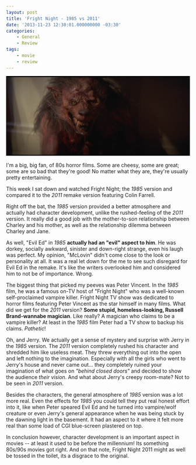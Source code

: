 ```yaml
---
layout: post
title: 'Fright Night - 1985 vs 2011'
date: '2013-11-23 12:30:01.000000000 -03:30'
categories:
    - General
    - Review
tags:
    - movie
    - review
---
```

![Fright Night 1985](/assets/images/posts/fnight.png)

I'm a big, big fan, of 80s horror films. Some are cheesy, some are great; some are so bad that they're good! No matter what they are, they're usually pretty entertaining.

This week I sat down and watched Fright Night; the _1985_ version and compared it to the _2011_ remake version featuring Colin Farrell.

Right off the bat, the _1985_ version provided a better atmosphere and actually had character development, unlike the rushed-feeling of the _2011_ version. It really did a good job with the mother-to-son relationship between Charley and his mother, as well as the relationship dilemma between Charley and Jane.

As well, "Evil Ed" in _1985_ __actually had an "evil" aspect to him__. He was dorkey, socially awkward, sinister and down-right strange, even his laugh was perfect. My opinion, "McLovin" didn't come close to the look or personality at all. It was a real let down for the me to see such disregard for Evil Ed in the remake. It's like the writers overlooked him and considered him to not be of importance. Wrong.

The biggest thing that picked my peeves was Peter Vincent. In the _1985_ film, he was a famous on-TV host of "Fright Night" who was a well-known self-proclaimed vampire killer. Fright Night TV show was dedicated to horror films featuring Peter Vincent as the star himself in many films. What did we get for the _2011_ version? __Some stupid, homeless-looking, Russell Brand-wannabe magician__. Like really? A magician who claims to be a vampire killer? At least in the _1985_ film Peter had a TV show to backup his claims. _Pathetic_!

Oh, and Jerry. We actually get a sense of mystery and surprise with Jerry in the _1985_ version. The _2011_ version completely rushed his character and shredded him like useless meat. They threw everything out into the open and left nothing to the imagination. Especially with all the girls who went to Jerry's house and never came out... they completely ruined your imagination of what goes on _"behind closed doors"_ and decided to show the audience _their vision_. And what about Jerry's creepy room-mate? Not to be seen in _2011_ version.

Besides the characters, the general atmosphere of _1985_ version was a lot more real. Even the effects for _1985_ you could tell they put real honest effort into it, like when Peter speared Evil Ed and he turned into vampire/wolf creature or even Jerry's general appearance when he was being stuck by the dawning light in the basement. It had an aspect to it where it felt more real than some load of CGI blue-screen plastered on top.

In conclusion however, character development is an important aspect in movies -- at least it used to be before the millennium! Its something 80s/90s movies got right. And on that note, Fright Night 2011 might as well be tossed in the toilet, its a disgrace to the original.